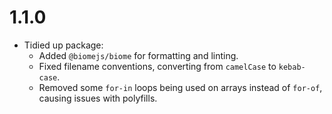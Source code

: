 # 1.1.0

- Tidied up package:
  - Added `@biomejs/biome` for formatting and linting.
  - Fixed filename conventions, converting from `camelCase` to `kebab-case`.
  - Removed some `for-in` loops being used on arrays instead of `for-of`, causing issues with polyfills.
